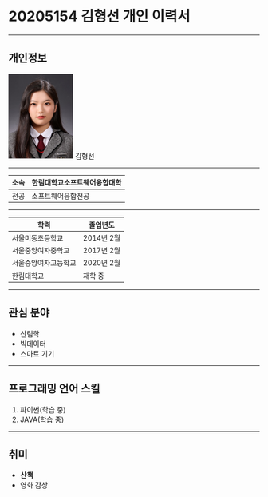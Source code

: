 # 20205154 김형선 개인 이력서
---
## 개인정보
<img src=증사.jpg height = 170 width = 130>   
김형선

---   

|소속|한림대학교소프트웨어융합대학|
|---|---|
|전공|소프트웨어융합전공|

---
|학력|졸업년도|
|---|---|
|서울미동초등학교| 2014년 2월|
|서울중앙여자중학교|2017년 2월|
|서울중앙여자고등학교|2020년 2월|
|한림대학교|재학 중|
---

## 관심 분야   
* 산림학
* 빅데이터
* 스마트 기기

---

## 프로그래밍 언어 스킬
1. 파이썬(학습 중)
2. JAVA(학습 중)

---

## 취미
* **산책**
* 영화 감상

